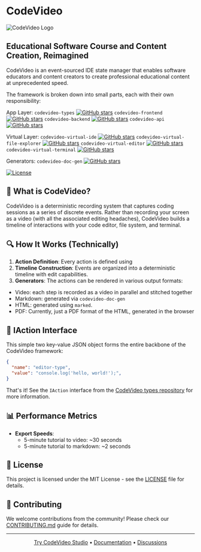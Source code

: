 # CodeVideo

![CodeVideo Logo](https://codevideo.io/logo.png)

## Educational Software Course and Content Creation, Reimagined

CodeVideo is an event-sourced IDE state manager that enables software educators and content creators to create professional educational content at unprecedented speed.

The framework is broken down into small parts, each with their own responsibility:

App Layer:
`codevideo-types` [![GitHub stars](https://img.shields.io/github/stars/codevideo/codevideo-types)](https://github.com/codevideo/codevideo-types/stargazers)
`codevideo-frontend` [![GitHub stars](https://img.shields.io/github/stars/codevideo/codevideo-frontend)](https://github.com/codevideo/codevideo-frontend/stargazers)
`codevideo-backend` [![GitHub stars](https://img.shields.io/github/stars/codevideo/codevideo-backend)](https://github.com/codevideo/codevideo-backend/stargazers)
`codevideo-api` [![GitHub stars](https://img.shields.io/github/stars/codevideo/codevideo-api)](https://github.com/codevideo/codevideo-api/stargazers)

Virtual Layer:
`codevideo-virtual-ide` [![GitHub stars](https://img.shields.io/github/stars/codevideo/codevideo-virtual-ide)](https://github.com/codevideo/codevideo-virtual-ide/stargazers)
`codevideo-virtual-file-explorer` [![GitHub stars](https://img.shields.io/github/stars/codevideo/codevideo-virtual-file-explorer)](https://github.com/codevideo/codevideo-virtual-file-explorer/stargazers)
`codevideo-virtual-editor` [![GitHub stars](https://img.shields.io/github/stars/codevideo/codevideo-virtual-editor)](https://github.com/codevideo/codevideo-virtual-editor/stargazers)
`codevideo-virtual-terminal` [![GitHub stars](https://img.shields.io/github/stars/codevideo/codevideo-virtual-terminal)](https://github.com/codevideo/codevideo-virtual-terminal/stargazers)

Generators:
`codevideo-doc-gen` [![GitHub stars](https://img.shields.io/github/stars/codevideo/codevideo-virtual-ide)](https://github.com/codevideo/codevideo-doc-gen/stargazers)

[![License](https://img.shields.io/badge/License-MIT-blue.svg)](LICENSE)

## 🚀 What is CodeVideo?

CodeVideo is a deterministic recording system that captures coding sessions as a series of discrete events. Rather than recording your screen as a video (with all the associated editing headaches), CodeVideo builds a timeline of interactions with your code editor, file system, and terminal.

## 🔍 How It Works (Technically)

1. **Action Definition**: Every action is defined using 
2. **Timeline Construction**: Events are organized into a deterministic timeline with edit capabilities.
3. **Generators**: The actions can be rendered in various output formats:
  - Video: each step is recorded as a video in parallel and stitched together
  - Markdown: generated via `codevideo-doc-gen`
  - HTML: generated using `marked`.
  - PDF: Currently, just a PDF format of the HTML, generated in the browser

## 🔌 IAction Interface

This simple two key-value JSON object forms the entire backbone of the CodeVideo framework:

```json
{
  "name": "editor-type",
  "value": "console.log('hello, world!');",
}
```

That's it! See the `IAction` interface from the [CodeVideo types repository](https://github.com/codevideo/codevideo-types) for more information.

## 📊 Performance Metrics

- **Export Speeds**: 
  - 5-minute tutorial to video: ~30 seconds
  - 5-minute tutorial to markdown: ~2 seconds

## 📝 License

This project is licensed under the MIT License - see the [LICENSE](LICENSE) file for details.

## 🤝 Contributing

We welcome contributions from the community! Please check our [CONTRIBUTING.md](CONTRIBUTING.md) guide for details.

---

<p align="center">
  <a href="https://studio.codevideo.io">Try CodeVideo Studio</a> •
  <a href="https://docs.codevideo.io">Documentation</a> •
  <a href="https://github.com/codevideo/codevideo/discussions">Discussions</a>
</p>
